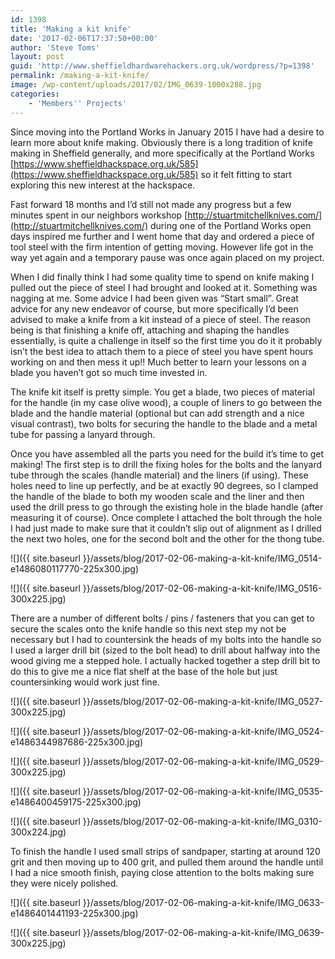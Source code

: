 ```yaml
---
id: 1398
title: 'Making a kit knife'
date: '2017-02-06T17:37:50+00:00'
author: 'Steve Toms'
layout: post
guid: 'http://www.sheffieldhardwarehackers.org.uk/wordpress/?p=1398'
permalink: /making-a-kit-knife/
image: /wp-content/uploads/2017/02/IMG_0639-1000x288.jpg
categories:
    - 'Members'' Projects'
---
```


Since moving into the Portland Works in January 2015 I have had a desire to learn more about knife making. Obviously there is a long tradition of knife making in Sheffield generally, and more specifically at the Portland Works [https://www.sheffieldhackspace.org.uk/585](https://www.sheffieldhackspace.org.uk/585) so it felt fitting to start exploring this new interest at the hackspace.

Fast forward 18 months and I’d still not made any progress but a few minutes spent in our neighbors workshop [http://stuartmitchellknives.com/](http://stuartmitchellknives.com/) during one of the Portland Works open days inspired me further and I went home that day and ordered a piece of tool steel with the firm intention of getting moving. However life got in the way yet again and a temporary pause was once again placed on my project.

When I did finally think I had some quality time to spend on knife making I pulled out the piece of steel I had brought and looked at it. Something was nagging at me. Some advice I had been given was “Start small”. Great advice for any new endeavor of course, but more specifically I’d been advised to make a knife from a kit instead of a piece of steel. The reason being is that finishing a knife off, attaching and shaping the handles essentially, is quite a challenge in itself so the first time you do it it probably isn’t the best idea to attach them to a piece of steel you have spent hours working on and then mess it up!! Much better to learn your lessons on a blade you haven’t got so much time invested in.

The knife kit itself is pretty simple. You get a blade, two pieces of material for the handle (in my case olive wood), a couple of liners to go between the blade and the handle material (optional but can add strength and a nice visual contrast), two bolts for securing the handle to the blade and a metal tube for passing a lanyard through.

Once you have assembled all the parts you need for the build it’s time to get making! The first step is to drill the fixing holes for the bolts and the lanyard tube through the scales (handle material) and the liners (if using). These holes need to line up perfectly, and be at exactly 90 degrees, so I clamped the handle of the blade to both my wooden scale and the liner and then used the drill press to go through the existing hole in the blade handle (after measuring it of course). Once complete I attached the bolt through the hole I had just made to make sure that it couldn’t slip out of alignment as I drilled the next two holes, one for the second bolt and the other for the thong tube.

![]({{ site.baseurl }}/assets/blog/2017-02-06-making-a-kit-knife/IMG_0514-e1486080117770-225x300.jpg)

![]({{ site.baseurl }}/assets/blog/2017-02-06-making-a-kit-knife/IMG_0516-300x225.jpg)

There are a number of different bolts / pins / fasteners that you can get to secure the scales onto the knife handle so this next step my not be necessary but I had to countersink the heads of my bolts into the handle so I used a larger drill bit (sized to the bolt head) to drill about halfway into the wood giving me a stepped hole. I actually hacked together a step drill bit to do this to give me a nice flat shelf at the base of the hole but just countersinking would work just fine.

![]({{ site.baseurl }}/assets/blog/2017-02-06-making-a-kit-knife/IMG_0527-300x225.jpg)

![]({{ site.baseurl }}/assets/blog/2017-02-06-making-a-kit-knife/IMG_0524-e1486344987686-225x300.jpg)

![]({{ site.baseurl }}/assets/blog/2017-02-06-making-a-kit-knife/IMG_0529-300x225.jpg)

![]({{ site.baseurl }}/assets/blog/2017-02-06-making-a-kit-knife/IMG_0535-e1486400459175-225x300.jpg)

![]({{ site.baseurl }}/assets/blog/2017-02-06-making-a-kit-knife/IMG_0310-300x224.jpg)

To finish the handle I used small strips of sandpaper, starting at around 120 grit and then moving up to 400 grit, and pulled them around the handle until I had a nice smooth finish, paying close attention to the bolts making sure they were nicely polished.

![]({{ site.baseurl }}/assets/blog/2017-02-06-making-a-kit-knife/IMG_0633-e1486401441193-225x300.jpg)

![]({{ site.baseurl }}/assets/blog/2017-02-06-making-a-kit-knife/IMG_0639-300x225.jpg)
<!--- path/to this posts images is ![]({{ site.baseurl }}/assets/blog/2017-02-06-making-a-kit-knife/ --->